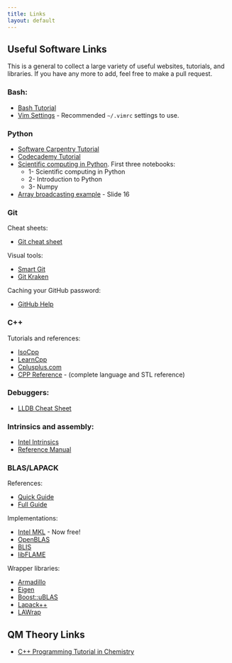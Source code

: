 ```yaml
---
title: Links
layout: default
---
```


## Useful Software Links

This is a general to collect a large variety of useful websites, tutorials, and
libraries. If you have any more to add, feel free to make a pull request.

### Bash:
- [Bash Tutorial](http://swcarpentry.github.io/shell-novice/)
- [Vim Settings](data/vimrc_example) - Recommended `~/.vimrc` settings to use.

### Python
- [Software Carpentry Tutorial](http://swcarpentry.github.io/python-novice-inflammation/)
- [Codecademy Tutorial](https://www.codecademy.com/learn/python)
- [Scientific computing in Python](https://github.com/jrjohansson/scientific-python-lectures). First three notebooks:
    - 1- Scientific computing in Python
    - 2- Introduction to Python
    - 3- Numpy
- [Array broadcasting example](https://stanford.edu/~schmit/cme193/lec/lec5.pdf) - Slide 16

### Git
Cheat sheets:
 - [Git cheat sheet](https://services.github.com/on-demand/downloads/github-git-cheat-sheet.pdf)

Visual tools:
 - [Smart Git](http://www.syntevo.com/smartgit/)
 - [Git Kraken](https://www.gitkraken.com)

Caching your GitHub password:
- [GitHub Help](https://help.github.com/articles/caching-your-github-password-in-git/)

### C++
Tutorials and references:
 - [IsoCpp](https://isocpp.org/get-started)
 - [LearnCpp](http://www.learncpp.com)
 - [Cplusplus.com](http://www.cplusplus.com/doc/tutorial)
 - [CPP Reference](http://en.cppreference.com) -  (complete language and STL reference)

### Debuggers:
 - [LLDB Cheat Sheet](https://lldb.llvm.org/lldb-gdb.html)

### Intrinsics and assembly:
 - [Intel Intrinsics](https://software.intel.com/sites/landingpage/IntrinsicsGuide/)
 - [Reference Manual](https://www.intel.com/content/dam/www/public/us/en/documents/manuals/64-ia-32-architectures-software-developer-instruction-set-reference-manual-325383.pdf)

### BLAS/LAPACK
References:
 - [Quick Guide](http://www.netlib.org/lapack/lug/node145.html)
 - [Full Guide](http://www.netlib.org/lapack/lug)

Implementations:
 - [Intel MKL](https://software.intel.com/en-us/mkl) - Now free!
 - [OpenBLAS](http://www.openblas.net/)
 - [BLIS](https://github.com/flame/blis)
 - [libFLAME](https://github.com/flame/libflame)

Wrapper libraries:
 - [Armadillo](http://arma.sourceforge.net/)
 - [Eigen](http://eigen.tuxfamily.org/index.php?title=Main_Page)
 - [Boost::uBLAS](http://www.boost.org/doc/libs/1_63_0/libs/numeric/ublas/doc/index.html)
 - [Lapack++](http://lapackpp.sourceforge.net/)
 - [LAWrap](https://github.com/devinamatthews/lawrap)

## QM Theory Links
 - [C++ Programming Tutorial in Chemistry](http://sirius.chem.vt.edu/wiki/doku.php?id=crawdad:programming)
